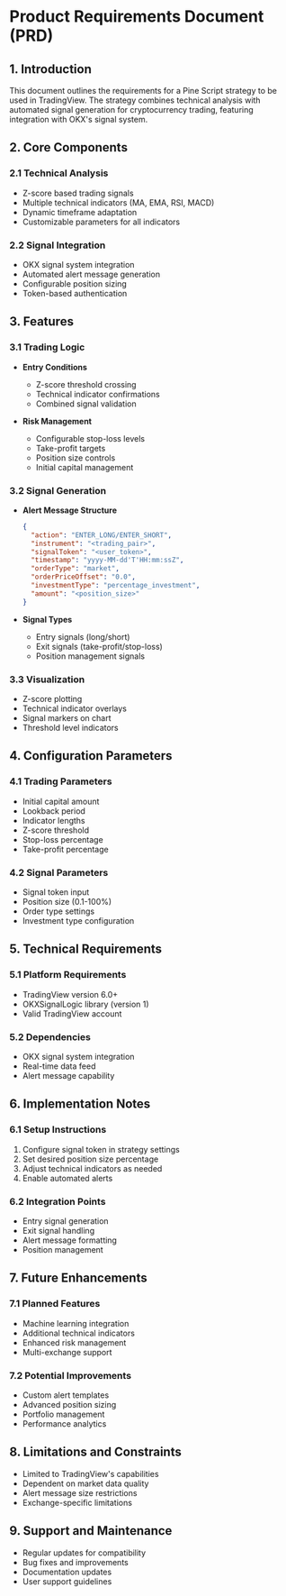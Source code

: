 # Product Requirements Document (PRD)

## 1. Introduction

This document outlines the requirements for a Pine Script strategy to be used in TradingView. The strategy combines technical analysis with automated signal generation for cryptocurrency trading, featuring integration with OKX's signal system.

## 2. Core Components

### 2.1 Technical Analysis
- Z-score based trading signals
- Multiple technical indicators (MA, EMA, RSI, MACD)
- Dynamic timeframe adaptation
- Customizable parameters for all indicators

### 2.2 Signal Integration
- OKX signal system integration
- Automated alert message generation
- Configurable position sizing
- Token-based authentication

## 3. Features

### 3.1 Trading Logic
- **Entry Conditions**
  - Z-score threshold crossing
  - Technical indicator confirmations
  - Combined signal validation

- **Risk Management**
  - Configurable stop-loss levels
  - Take-profit targets
  - Position size controls
  - Initial capital management

### 3.2 Signal Generation
- **Alert Message Structure**
  ```json
  {
    "action": "ENTER_LONG/ENTER_SHORT",
    "instrument": "<trading_pair>",
    "signalToken": "<user_token>",
    "timestamp": "yyyy-MM-dd'T'HH:mm:ssZ",
    "orderType": "market",
    "orderPriceOffset": "0.0",
    "investmentType": "percentage_investment",
    "amount": "<position_size>"
  }
  ```

- **Signal Types**
  - Entry signals (long/short)
  - Exit signals (take-profit/stop-loss)
  - Position management signals

### 3.3 Visualization
- Z-score plotting
- Technical indicator overlays
- Signal markers on chart
- Threshold level indicators

## 4. Configuration Parameters

### 4.1 Trading Parameters
- Initial capital amount
- Lookback period
- Indicator lengths
- Z-score threshold
- Stop-loss percentage
- Take-profit percentage

### 4.2 Signal Parameters
- Signal token input
- Position size (0.1-100%)
- Order type settings
- Investment type configuration

## 5. Technical Requirements

### 5.1 Platform Requirements
- TradingView version 6.0+
- OKXSignalLogic library (version 1)
- Valid TradingView account

### 5.2 Dependencies
- OKX signal system integration
- Real-time data feed
- Alert message capability

## 6. Implementation Notes

### 6.1 Setup Instructions
1. Configure signal token in strategy settings
2. Set desired position size percentage
3. Adjust technical indicators as needed
4. Enable automated alerts

### 6.2 Integration Points
- Entry signal generation
- Exit signal handling
- Alert message formatting
- Position management

## 7. Future Enhancements

### 7.1 Planned Features
- Machine learning integration
- Additional technical indicators
- Enhanced risk management
- Multi-exchange support

### 7.2 Potential Improvements
- Custom alert templates
- Advanced position sizing
- Portfolio management
- Performance analytics

## 8. Limitations and Constraints

- Limited to TradingView's capabilities
- Dependent on market data quality
- Alert message size restrictions
- Exchange-specific limitations

## 9. Support and Maintenance

- Regular updates for compatibility
- Bug fixes and improvements
- Documentation updates
- User support guidelines
